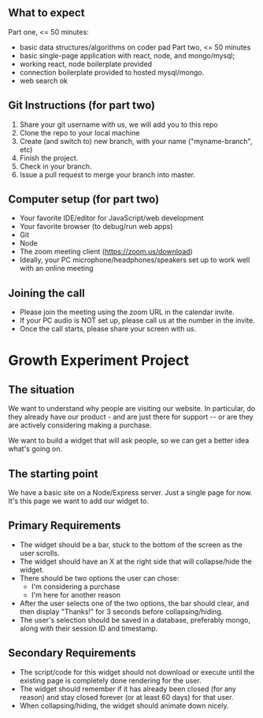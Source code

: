 ## What to expect
Part one, <= 50 minutes:
- basic data structures/algorithms on coder pad
Part two, <= 50 minutes
- basic single-page application with react, node, and mongo/mysql;
- working react, node boilerplate provided
- connection boilerplate provided to hosted mysql/mongo.
- web search ok

## Git Instructions (for part two)
1. Share your git username with us, we will add you to this repo
2. Clone the repo to your local machine
3. Create (and switch to) new branch, with your name ("myname-branch", etc)
4. Finish the project.
5. Check in your branch.
6. Issue a pull request to merge your branch into master.

## Computer setup (for part two)
- Your favorite IDE/editor for JavaScript/web development
- Your favorite browser (to debug/run web apps)
- Git
- Node
- The zoom meeting client (https://zoom.us/download)
- Ideally, your PC microphone/headphones/speakers set up to work well with an online meeting

## Joining the call
- Please join the meeting using the zoom URL in the calendar invite.  
- If your PC audio is NOT set up, please call us at the number in the invite.
- Once the call starts, please share your screen with us.

# Growth Experiment Project

## The situation
We want to understand why people are visiting our website.  In particular, do they already have our product - and are just there for support -- or are they are actively considering making a purchase.

We want to build a widget that will ask people, so we can get a better idea what's going on. 

## The starting point
We have a basic site on a Node/Express server.  Just a single page for now. It's this page we want to add our widget to.

## Primary Requirements
- The widget should be a bar, stuck to the bottom of the screen as the user scrolls.
- The widget should have an X at the right side that will collapse/hide the widget.
- There should be two options the user can chose:
  - I'm considering a purchase
  - I'm here for another reason
- After the user selects one of the two options, the bar should clear, and then display "Thanks!" for 3 seconds before collapsing/hiding.
- The user's selection should be saved in a database, preferably mongo, along with their session ID and timestamp.

## Secondary Requirements
- The script/code for this widget should not download or execute until the existing page is completely done rendering for the user.
- The widget should remember if it has already been closed (for any reason) and stay closed forever (or at least 60 days) for that user. 
- When collapsing/hiding, the widget should animate down nicely.